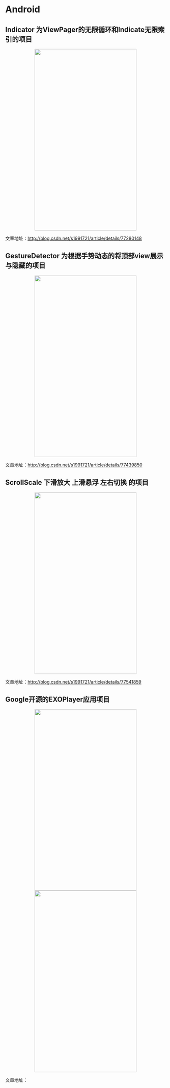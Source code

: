 # Android

## Indicator 为ViewPager的无限循环和Indicate无限索引的项目

<div align=center><img width="320" height="568" src="https://github.com/s1991721/Android/blob/master/Indicator/preview.gif"/></div>

文章地址：http://blog.csdn.net/s1991721/article/details/77280148

## GestureDetector 为根据手势动态的将顶部view展示与隐藏的项目

<div align=center><img width="320" height="568" src="https://github.com/s1991721/Android/blob/master/GestureDetector/preview.gif"/></div>

文章地址：http://blog.csdn.net/s1991721/article/details/77439850

## ScrollScale 下滑放大 上滑悬浮 左右切换 的项目

<div align=center><img width="320" height="568" src="https://github.com/s1991721/Android/blob/master/ScrollScale/preview.gif"/></div>

文章地址：http://blog.csdn.net/s1991721/article/details/77541859

## Google开源的EXOPlayer应用项目

<div align=center><img width="320" height="568" src="https://github.com/s1991721/Android/blob/master/EXOPlayer/preview1.gif"/><img width="320" height="568" src="https://github.com/s1991721/Android/blob/master/EXOPlayer/preview2.gif"/></div>

文章地址：